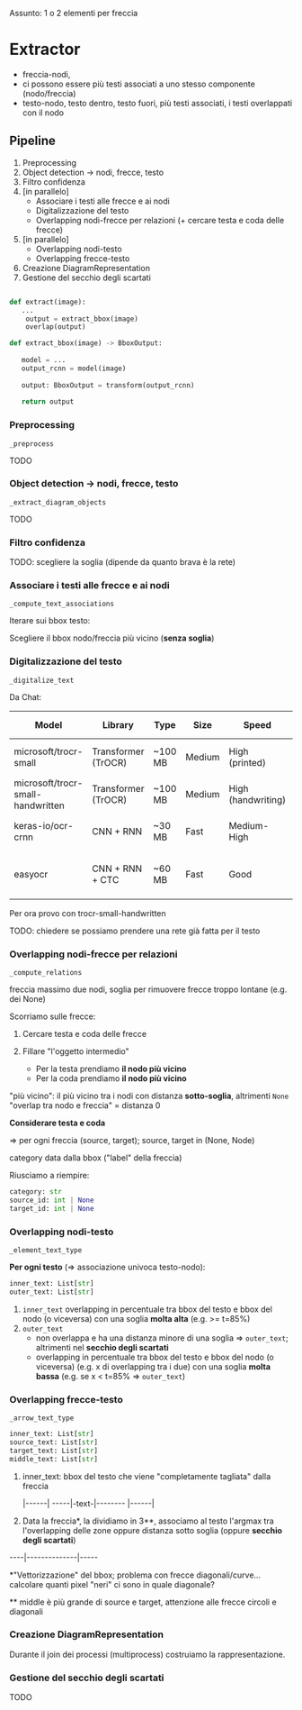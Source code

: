 Assunto: 1 o 2 elementi per freccia



# Extractor

- freccia-nodi, 
- ci possono essere più testi associati a uno stesso componente (nodo/freccia)
- testo-nodo, testo dentro, testo fuori, più testi associati, i testi overlappati con il nodo 


## Pipeline

1. Preprocessing
2. Object detection -> nodi, frecce, testo
3. Filtro confidenza
4. [in parallelo]
   - Associare i testi alle frecce e ai nodi 
   - Digitalizzazione del testo
   - Overlapping nodi-frecce per relazioni (+ cercare testa e coda delle frecce)
5. [in parallelo]
   - Overlapping nodi-testo
   - Overlapping frecce-testo
6. Creazione DiagramRepresentation
7. Gestione del secchio degli scartati

```python

def extract(image):
   ...
    output = extract_bbox(image)
    overlap(output)

def extract_bbox(image) -> BboxOutput:
   
   model = ...
   output_rcnn = model(image)
   
   output: BboxOutput = transform(output_rcnn)
   
   return output

```
 



### Preprocessing

`_preprocess`

TODO

### Object detection -> nodi, frecce, testo

`_extract_diagram_objects`

TODO

### Filtro confidenza

TODO: scegliere la soglia (dipende da quanto brava è la rete)

### Associare i testi alle frecce e ai nodi

`_compute_text_associations`

Iterare sui bbox testo: 

Scegliere il bbox nodo/freccia più vicino (**senza soglia**)


### Digitalizzazione del testo

`_digitalize_text`

Da Chat:

   | Model | Library | Type | Size | Speed | Accuracy | Language Support | HuggingFace Hosted | Handwriting Support | Notes |
   | ------ | ------- | ------ | ------ | ------ | ------- | ------ | ------ |  ------ | ------- |
   | microsoft/trocr-small | Transformer (TrOCR) | ~100 MB | Medium | High (printed) | English (mostly) | ✅ Yes | ❌ (use -handwritten version) | Great for clean, printed text
microsoft/trocr-small-handwritten | Transformer (TrOCR) | ~100 MB | Medium | High (handwriting) | English | ✅ Yes | ✅ Yes | Optimized for handwriting
keras-io/ocr-crnn | CNN + RNN | ~30 MB | Fast | Medium-High | Latin-based only | ✅ Yes | ❌ | Lightweight, but needs TF setup
easyocr | CNN + RNN + CTC | ~60 MB | Fast | Good | 80+ languages | ❌ No (pip only) | ✅ Yes | Easiest to use, great multilingual support

Per ora provo con trocr-small-handwritten

TODO: chiedere se possiamo prendere una rete già fatta per il testo

### Overlapping nodi-frecce per relazioni

`_compute_relations`

freccia massimo due nodi, soglia per rimuovere frecce troppo lontane (e.g. dei None)

Scorriamo sulle frecce:

1. Cercare testa e coda delle frecce

2. Fillare "l'oggetto intermedio"
   - Per la testa prendiamo **il nodo più vicino**
   - Per la coda prendiamo **il nodo più vicino**

"più vicino": il più vicino tra i nodi con distanza **sotto-soglia**, altrimenti `None`
"overlap tra nodo e freccia" = distanza 0

**Considerare testa e coda**

=> per ogni freccia (source, target); source, target in (None, Node)

category data dalla bbox ("label" della freccia)

Riusciamo a riempire:

```python
category: str
source_id: int | None
target_id: int | None
```


### Overlapping nodi-testo

`_element_text_type`

**Per ogni testo** (=> associazione univoca testo-nodo):

```python
inner_text: List[str]
outer_text: List[str]
```

1. `inner_text` overlapping in percentuale tra bbox del testo e bbox del nodo (o viceversa) con una soglia **molta alta** (e.g. >= t=85%)
2. `outer_text`
    - non overlappa e ha una distanza minore di una soglia => `outer_text`; altrimenti nel **secchio degli scartati**
    - overlapping in percentuale tra bbox del testo e bbox del nodo (o viceversa) (e.g. x di overlapping tra i due) con una soglia **molta bassa** (e.g. se x < t=85% => `outer_text`)


### Overlapping frecce-testo

`_arrow_text_type`

```python
inner_text: List[str]
source_text: List[str]
target_text: List[str]
middle_text: List[str]
```

1. inner_text: bbox del testo che viene "completamente tagliata" dalla freccia 

     |------|
-----|-text-|--------
     |------|

2. Data la freccia*, la dividiamo in 3**, associamo al testo l'argmax tra l'overlapping delle zone oppure distanza sotto soglia (oppure **secchio degli scartati**)

----|--------------|-----




*"Vettorizzazione" del bbox; problema con frecce diagonali/curve... calcolare quanti pixel "neri" ci sono in quale diagonale?


** middle è più grande di source e target, attenzione alle frecce circoli e diagonali


### Creazione DiagramRepresentation

Durante il join dei processi (multiprocess) costruiamo la rappresentazione.


### Gestione del secchio degli scartati

TODO




